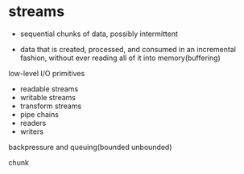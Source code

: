 # streams

* sequential chunks of data, possibly intermittent

* data that is created, processed, and consumed in an incremental fashion,
    without ever reading all of it into memory(buffering)

low-level I/O primitives

* readable streams
* writable streams
* transform streams
* pipe chains
* readers
* writers

backpressure and queuing(bounded unbounded)

chunk


